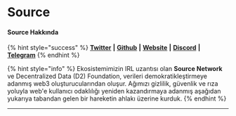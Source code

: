 # Source

#### **Source Hakkında**

{% hint style="success" %}
[**Twitter**](https://twitter.com/sourcenetwrk) **|** [**Github**](https://github.com/sourcenetwork) **|** [**Website**](https://source.network/) **|** [**Discord**](https://discord.source.network/) **|** [**Telegram**](https://t.me/source_network)
{% endhint %}

{% hint style="info" %}
Ekosistemimizin IRL uzantısı olan **Source Network** ve Decentralized Data (D2) Foundation, verileri demokratikleştirmeye adanmış web3 oluşturucularından oluşur. Ağımızı gizlilik, güvenlik ve rıza yoluyla web'e kullanıcı odaklılığı yeniden kazandırmaya adanmış aşağıdan yukarıya tabandan gelen bir hareketin ahlakı üzerine kurduk.
{% endhint %}

***
